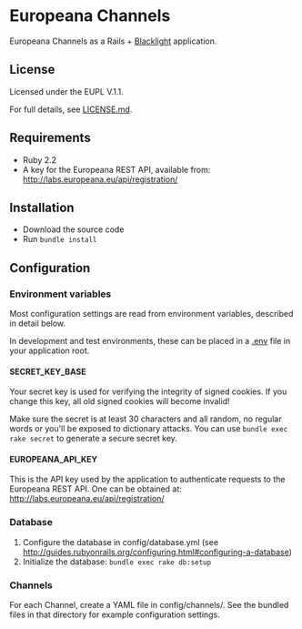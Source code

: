 # Europeana Channels

Europeana Channels as a Rails + 
[Blacklight](https://github.com/projectblacklight/blacklight) application.

## License

Licensed under the EUPL V.1.1.

For full details, see [LICENSE.md](LICENSE.md).

## Requirements

* Ruby 2.2
* A key for the Europeana REST API, available from:
  http://labs.europeana.eu/api/registration/

## Installation

* Download the source code
* Run `bundle install`

## Configuration

### Environment variables

Most configuration settings are read from environment variables, described in
detail below.

In development and test environments, these can be placed in a 
[.env](https://github.com/bkeepers/dotenv) file in your application root.

#### SECRET_KEY_BASE

Your secret key is used for verifying the integrity of signed cookies.
If you change this key, all old signed cookies will become invalid!

Make sure the secret is at least 30 characters and all random,
no regular words or you'll be exposed to dictionary attacks.
You can use `bundle exec rake secret` to generate a secure secret key.

#### EUROPEANA_API_KEY

This is the API key used by the application to authenticate requests to the
Europeana REST API. One can be obtained at:
http://labs.europeana.eu/api/registration/

### Database

1. Configure the database in config/database.yml (see
  http://guides.rubyonrails.org/configuring.html#configuring-a-database)
2. Initialize the database: `bundle exec rake db:setup`

### Channels

For each Channel, create a YAML file in config/channels/. See the bundled 
files in that directory for example configuration settings.
